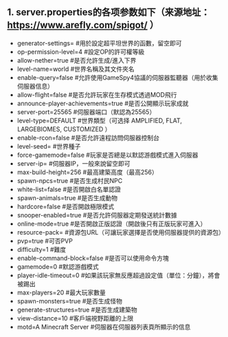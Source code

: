 ## 1. server.properties的各项参数如下（来源地址：https://www.arefly.com/spigot/ ）
- generator-settings=					      #用於設定超平坦世界的函數，留空即可
- op-permission-level=4				      #設定OP的許可權等級
- allow-nether=true					        #是否允許生成/進入下界
- level-name=world					        #世界名稱及其文件夾名
- enable-query=false					      #允許使用GameSpy4協議的伺服器監聽器（用於收集伺服器信息）
- allow-flight=false					      #是否允許玩家在生存模式透過MOD飛行
- announce-player-achievements=true	#是否公開顯示玩家成就
- server-port=25565					        #伺服器端口（默認為25565）
- level-type=DEFAULT					      #世界類型（可选择 AMPLIFIED, FLAT, LARGEBIOMES, CUSTOMIZED ）
- enable-rcon=false					        #是否允許遠程訪問伺服器控制台
- level-seed=							          #世界種子
- force-gamemode=false				      #玩家是否總是以默認游戲模式進入伺服器
- server-ip=							          #伺服器IP，一般來說留空即可
- max-build-height=256				      #最高建築高度（最高256）
- spawn-npcs=true						        #是否生成村民NPC
- white-list=false					        #是否開啟白名單認證
- spawn-animals=true					      #是否生成動物
- hardcore=false						        #是否開啟極限模式
- snooper-enabled=true				      #是否允許伺服器定期發送統計數據
- online-mode=true					        #是否開啟正版認證（開啟後只有正版玩家可進入）
- resource-pack=						        #資源包URL（可讓玩家選擇是否使用伺服器提供的資源包）
- pvp=true							            #可否PVP
- difficulty=1						          #難度
- enable-command-block=false			  #是否可以使用命令方塊
- gamemode=0							          #默認游戲模式
- player-idle-timeout=0				      #如果該玩家無反應超過設定值（單位：分鐘），將會被踢出
- max-players=20						        #最大玩家數量
- spawn-monsters=true					      #是否生成怪物
- generate-structures=true			    #是否生成建築物
- view-distance=10					        #客戶端視野距離的上限
- motd=A Minecraft Server				    #伺服器在伺服器列表頁所顯示的信息
